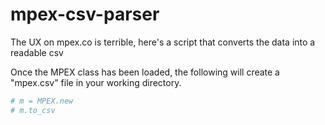mpex-csv-parser
===============

The UX on mpex.co is terrible, here's a script that converts the data into a readable csv

Once the MPEX class has been loaded, the following will create a "mpex.csv" file in your working directory.
```ruby
# m = MPEX.new
# m.to_csv
```